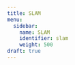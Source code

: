 ```yaml
---
title: SLAM
menu:
  sidebar:
    name: SLAM
    identifier: slam
    weight: 500
draft: true
---
```


